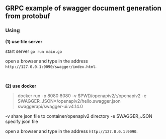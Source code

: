 ## GRPC example of swagger document generation from protobuf

### Using

**(1) use file server**

start server `go run main.go`

open a browser and type in the address `http://127.0.0.1:9090/swagger/index.html`.

<br>

**(2) use docker**

> docker run -p 8080:8080 -v $PWD/openapiv2/:/openapiv2 -e SWAGGER_JSON=/openapiv2/hello.swagger.json swaggerapi/swagger-ui:v4.14.0

-v share json file to container/openapiv2 directory
-e SWAGGER_JSON specify json file

open a browser and type in the address `http://127.0.0.1:9090`.
